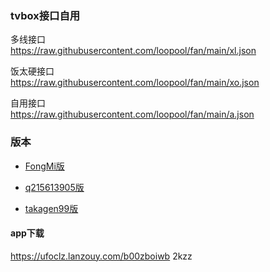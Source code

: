 ### tvbox接口自用

多线接口  
https://raw.githubusercontent.com/loopool/fan/main/xl.json

饭太硬接口  
https://raw.githubusercontent.com/loopool/fan/main/xo.json

自用接口  
https://raw.githubusercontent.com/loopool/fan/main/a.json

### 版本

- [FongMi版](https://github.com/FongMi/TV ) 

- [q215613905版](https://github.com/q215613905/TVBoxOS) 

- [takagen99版](https://github.com/takagen99/Box) 

#### app下载
https://ufoclz.lanzouy.com/b00zboiwb 2kzz